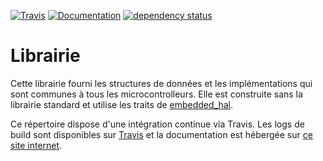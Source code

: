 [![Travis](https://img.shields.io/travis/ClubRobotInsat/librobot.svg)](https://travis-ci.org/ClubRobotInsat/librobot)
[![Documentation](https://img.shields.io/badge/Documentation-Available-blue.svg)](https://clubrobotinsat.github.io/librobot/)
[![dependency status](https://deps.rs/repo/github/ClubRobotInsat/librobot/status.svg)](https://deps.rs/repo/github/ClubRobotInsat/librobot)

# Librairie

Cette librairie fourni les structures de données et les implémentations qui sont communes à tous les microcontrolleurs.
Elle est construite sans la librairie standard et utilise les traits de [embedded_hal](https://docs.rs/embedded-hal/0.2.1/embedded_hal/).

Ce répertoire dispose d'une intégration continue via Travis. Les logs de build sont disponibles sur [Travis](https://travis-ci.org/ClubRobotInsat/librobot) et la documentation est hébergée sur [ce site internet](https://clubrobotinsat.github.io/librobot/librobot/index.html).
